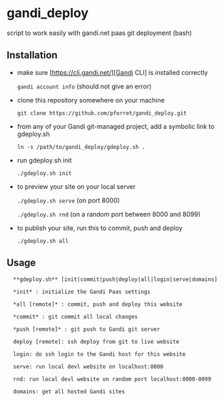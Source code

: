 # gandi_deploy

script to work easily with gandi.net paas git deployment (bash)

## Installation

* make sure [https://cli.gandi.net/][Gandi CLI] is installed correctly

	`gandi account info` (should not give an error)

* clone this repository somewhere on your machine

	`git clone https://github.com/pforret/gandi_deploy.git`

* from any of your Gandi git-managed project, add a symbolic link to gdeploy.sh

	`ln -s /path/to/gandi_deploy/gdeploy.sh .`

* run gdeploy.sh init

	`./gdeploy.sh init`

* to preview your site on your local server

	`./gdeploy.sh serve` (on port 8000)
	
	`./gdeploy.sh rnd` (on a random port between 8000 and 8099)

* to publish your site, run this to commit, push and deploy

	`./gdeploy.sh all`

## Usage 

```
  **gdeploy.sh** [init|commit|push|deploy|all|login|serve|domains]

  *init* : initialize the Gandi Paas settings

  *all [remote]* : commit, push and deploy this website

  *commit* : git commit all local changes

  *push [remote]* : git push to Gandi git server

  deploy [remote]: ssh deploy from git to live website

  login: do ssh login to the Gandi host for this website

  serve: run local devl website on localhost:8000

  rnd: run local devl website on random port localhost:8000-8099

  domains: get all hosted Gandi sites
```

[Gandi CLI]: https://cli.gandi.net/
